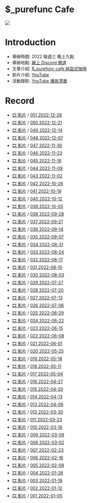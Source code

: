 # $_purefunc Cafe
![](https://raw.githubusercontent.com/PureFuncInc/purefunc-cafe/main/images/logo.png)

# Introduction
* 舉辦時間: 2022 每週三 晚上九點
* 舉辦地點: [線上 Discord 頻道](https://discord.gg/purfunc)
* 文章介紹: [$_purefunc cafe 純函式咖啡](https://github.com/PureFuncInc/blog-articles/blob/main/%E7%B4%94%E5%87%BD%E5%BC%8F%E5%92%96%E5%95%A1.md)
* 影片介紹: [YouTube](https://www.youtube.com/watch?v=N5GzZfXg5z0)
* 活動錄影: [YouTube 播放清單](https://youtube.com/playlist?list=PLC3hT4Z5I-O4V2g1oU-pkxp6Wr72ozhgk)

# Record
* [🎞 影片]() / [051 2022-12-28](records/2022-12-28/README.md)
* [🎞 影片]() / [050 2022-12-21](records/2022-12-21/README.md)
* [🎞 影片]() / [049 2022-12-14](records/2022-12-14/README.md)
* [🎞 影片]() / [048 2022-12-07](records/2022-12-07/README.md)
* [🎞 影片]() / [047 2022-11-30](records/2022-11-30/README.md)
* [🎞 影片]() / [046 2022-11-23](records/2022-11-23/README.md)
* [🎞 影片]() / [045 2022-11-16](records/2022-11-16/README.md)
* [🎞 影片]() / [044 2022-11-09](records/2022-11-09/README.md)
* [🎞 影片](https://youtu.be/H-Fq_UmndD4) / [043 2022-11-02](records/2022-11-02/README.md)
* [🎞 影片](https://youtu.be/u-o49KLWnN8) / [042 2022-10-26](records/2022-10-26/README.md)
* [🎞 影片](https://youtu.be/hPp8a30Ihp8) / [041 2022-10-19](records/2022-10-19/README.md)
* [🎞 影片](https://youtu.be/5qwUiu-93_k) / [040 2022-10-12](records/2022-10-12/README.md)
* [🎞 影片](https://youtu.be/AuO7V_ISWKY) / [039 2022-10-05](records/2022-10-05/README.md)
* [🎞 影片](https://youtu.be/_mxoukKWnFY) / [038 2022-09-28](records/2022-09-28/README.md)
* [🎞 影片](https://youtu.be/yKJwgChClsI) / [037 2022-09-21](records/2022-09-21/README.md)
* [🎞 影片](https://youtu.be/WtRPffxHwp4) / [036 2022-09-14](records/2022-09-14/README.md)
* [🎞 影片](https://youtu.be/TTvdbsYZ3lc) / [035 2022-09-07](records/2022-09-07/README.md)
* [🎞 影片](https://youtu.be/RmBpLdIbnBA) / [034 2022-08-31](records/2022-08-31/README.md)
* [🎞 影片](https://youtu.be/UMJAi94XG7I) / [033 2022-08-24](records/2022-08-24/README.md)
* [🎞 影片](https://youtu.be/ugQiluBLr7E) / [032 2022-08-17](records/2022-08-17/README.md)
* [🎞 影片](https://youtu.be/yVq5gXbeiKw) / [031 2022-08-10](records/2022-08-10/README.md)
* [🎞 影片](https://youtu.be/oV7PaU7Csjk) / [030 2022-08-03](records/2022-08-03/README.md)
* [🎞 影片](https://youtu.be/P8xFlxlwD04) / [029 2022-07-27](records/2022-07-27/README.md)
* [🎞 影片](https://youtu.be/LECrkVc1YrA) / [028 2022-07-20](records/2022-07-20/README.md)
* [🎞 影片](https://youtu.be/SDE14DkLMAg) / [027 2022-07-13](records/2022-07-13/README.md)
* [🎞 影片](https://youtu.be/_6AH12Bmgkk) / [026 2022-07-06](records/2022-07-06/README.md)
* [🎞 影片](https://youtu.be/GB2A0L5Jb9c) / [025 2022-06-29](records/2022-06-29/README.md)
* [🎞 影片](https://youtu.be/74G3Lz7ELrQ) / [024 2022-06-22](records/2022-06-22/README.md)
* [🎞 影片](https://youtu.be/K32McgU0RTk) / [023 2022-06-15](records/2022-06-15/README.md)
* [🎞 影片](https://youtu.be/oGbtMV9P88g) / [022 2022-06-08](records/2022-06-08/README.md)
* [🎞 影片](https://youtu.be/9VWDpTiqqpo) / [021 2022-06-01](records/2022-06-01/README.md)
* [🎞 影片](https://youtu.be/Hym8NSp0WNk) / [020 2022-05-25](records/2022-05-25/README.md)
* [🎞 影片](https://youtu.be/F4IdFNnbOnA) / [019 2022-05-18](records/2022-05-18/README.md)
* [🎞 影片](https://youtu.be/KM24s2vq-NU) / [018 2022-05-11](records/2022-05-11/README.md)
* [🎞 影片](https://youtu.be/jUy6YHAf5Ak) / [017 2022-05-04](records/2022-05-04/README.md)
* [🎞 影片](https://youtu.be/VwKRmf3cBac) / [016 2022-04-27](records/2022-04-27/README.md)
* [🎞 影片](https://youtu.be/bdruVwf7p7U) / [015 2022-04-20](records/2022-04-20/README.md)
* [🎞 影片](https://youtu.be/Np4XktL3uSE) / [014 2022-04-13](records/2022-04-13/README.md)
* [🎞 影片](https://youtu.be/_epcQDGMudo) / [013 2022-04-06](records/2022-04-06/README.md)
* [🎞 影片](https://youtu.be/VZqYA3NLeUk) / [012 2022-03-30](records/2022-03-30/README.md)
* [🎞 影片](https://youtu.be/SZTGP7nI1ws) / [011 2022-03-23](records/2022-03-23/README.md)
* [🎞 影片](https://youtu.be/lNTub8wAsIE) / [010 2022-03-16](records/2022-03-16/README.md)
* [🎞 影片](https://youtu.be/7SYP-qQPgKs) / [009 2022-03-09](records/2022-03-09/README.md)
* [🎞 影片](https://youtu.be/iOR78NTojTc) / [008 2022-03-02](records/2022-03-02/README.md)
* [🎞 影片](https://youtu.be/-Mtf-23I018) / [007 2022-02-23](records/2022-02-23/README.md)
* [🎞 影片](https://youtu.be/VP_ruW2EEU4) / [006 2022-02-16](records/2022-02-16/README.md)
* [🎞 影片]() / [005 2022-02-09](records/2022-02-09/README.md)
* [🎞 影片](https://youtu.be/EuZcgq_J_Wo) / [004 2022-01-26](records/2022-01-26/README.md)
* [🎞 影片](https://youtu.be/Th4dS1KFAt0) / [003 2022-01-19](records/2022-01-19/README.md)
* [🎞 影片](https://youtu.be/uWiwvoUPfeU) / [002 2022-01-12](records/2022-01-12/README.md)
* [🎞 影片](https://youtu.be/hOQOa8_srJU) / [001 2022-01-05](records/2022-01-05/README.md)
